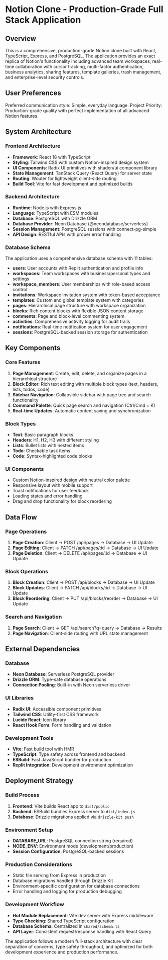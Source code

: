 # Notion Clone - Production-Grade Full Stack Application

## Overview

This is a comprehensive, production-grade Notion clone built with React, TypeScript, Express, and PostgreSQL. The application provides an exact replica of Notion's functionality including advanced team workspaces, real-time collaboration with cursor tracking, multi-factor authentication, business analytics, sharing features, template galleries, trash management, and enterprise-level security controls.

## User Preferences

Preferred communication style: Simple, everyday language.
Project Priority: Production-grade quality with perfect implementation of all advanced Notion features.

## System Architecture

### Frontend Architecture
- **Framework**: React 18 with TypeScript
- **Styling**: Tailwind CSS with custom Notion-inspired design system
- **UI Components**: Radix UI primitives with shadcn/ui component library
- **State Management**: TanStack Query (React Query) for server state
- **Routing**: Wouter for lightweight client-side routing
- **Build Tool**: Vite for fast development and optimized builds

### Backend Architecture
- **Runtime**: Node.js with Express.js
- **Language**: TypeScript with ESM modules
- **Database**: PostgreSQL with Drizzle ORM
- **Database Provider**: Neon Database (@neondatabase/serverless)
- **Session Management**: PostgreSQL sessions with connect-pg-simple
- **API Design**: RESTful APIs with proper error handling

### Database Schema
The application uses a comprehensive database schema with 11 tables:
- **users**: User accounts with Replit authentication and profile info
- **workspaces**: Team workspaces with business/personal types and settings
- **workspace_members**: User memberships with role-based access control
- **invitations**: Workspace invitation system with token-based acceptance
- **templates**: Custom and global template system with categories
- **pages**: Hierarchical page structure with workspace organization
- **blocks**: Rich content blocks with flexible JSON content storage
- **comments**: Page and block-level commenting system
- **activities**: Comprehensive activity logging for audit trails
- **notifications**: Real-time notification system for user engagement
- **sessions**: PostgreSQL-backed session storage for authentication

## Key Components

### Core Features
1. **Page Management**: Create, edit, delete, and organize pages in a hierarchical structure
2. **Block Editor**: Rich text editing with multiple block types (text, headers, lists, todos, code)
3. **Sidebar Navigation**: Collapsible sidebar with page tree and search functionality
4. **Command Palette**: Quick page search and navigation (Ctrl/Cmd + K)
5. **Real-time Updates**: Automatic content saving and synchronization

### Block Types
- **Text**: Basic paragraph blocks
- **Headers**: H1, H2, H3 with different styling
- **Lists**: Bullet lists with nested items
- **Todo**: Checkable task items
- **Code**: Syntax-highlighted code blocks

### UI Components
- Custom Notion-inspired design with neutral color palette
- Responsive layout with mobile support
- Toast notifications for user feedback
- Loading states and error handling
- Drag and drop functionality for block reordering

## Data Flow

### Page Operations
1. **Page Creation**: Client → POST /api/pages → Database → UI Update
2. **Page Editing**: Client → PATCH /api/pages/:id → Database → UI Update
3. **Page Deletion**: Client → DELETE /api/pages/:id → Database → UI Update

### Block Operations
1. **Block Creation**: Client → POST /api/blocks → Database → UI Update
2. **Block Updates**: Client → PATCH /api/blocks/:id → Database → UI Update
3. **Block Reordering**: Client → PUT /api/blocks/reorder → Database → UI Update

### Search and Navigation
1. **Page Search**: Client → GET /api/search?q=query → Database → Results
2. **Page Navigation**: Client-side routing with URL state management

## External Dependencies

### Database
- **Neon Database**: Serverless PostgreSQL provider
- **Drizzle ORM**: Type-safe database operations
- **Connection Pooling**: Built-in with Neon serverless driver

### UI Libraries
- **Radix UI**: Accessible component primitives
- **Tailwind CSS**: Utility-first CSS framework
- **Lucide React**: Icon library
- **React Hook Form**: Form handling and validation

### Development Tools
- **Vite**: Fast build tool with HMR
- **TypeScript**: Type safety across frontend and backend
- **ESBuild**: Fast JavaScript bundler for production
- **Replit Integration**: Development environment optimization

## Deployment Strategy

### Build Process
1. **Frontend**: Vite builds React app to `dist/public`
2. **Backend**: ESBuild bundles Express server to `dist/index.js`
3. **Database**: Drizzle migrations applied via `drizzle-kit push`

### Environment Setup
- **DATABASE_URL**: PostgreSQL connection string (required)
- **NODE_ENV**: Environment mode (development/production)
- **Session Configuration**: PostgreSQL-backed sessions

### Production Considerations
- Static file serving from Express in production
- Database migrations handled through Drizzle Kit
- Environment-specific configuration for database connections
- Error handling and logging for production debugging

### Development Workflow
- **Hot Module Replacement**: Vite dev server with Express middleware
- **Type Checking**: Shared TypeScript configuration
- **Database Schema**: Centralized in `shared/schema.ts`
- **API Layer**: Consistent request/response handling with React Query

The application follows a modern full-stack architecture with clear separation of concerns, type safety throughout, and optimized for both development experience and production performance.